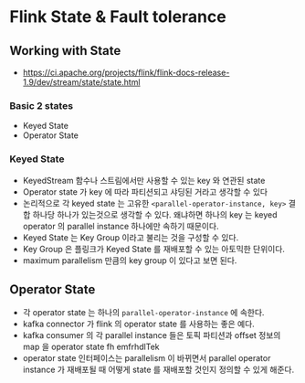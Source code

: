 # Flink State & Fault tolerance

## Working with State
* https://ci.apache.org/projects/flink/flink-docs-release-1.9/dev/stream/state/state.html

### Basic 2 states
* Keyed State
* Operator State

### Keyed State
* KeyedStream 함수나 스트림에서만 사용할 수 있는 key 와 연관된 state
* Operator state 가 key 에 따라 파티션되고 샤딩된 거라고 생각할 수 있다
* 논리적으로 각 keyed state 는 고유한 `<parallel-operator-instance, key>` 결합 하나당 하나가 있는것으로 생각할 수 있다. 왜냐하면 하나의 key 는 keyed operator 의 parallel instance 하나에만 속하기 때문이다. 
* Keyed State 는 Key Group 이라고 불리는 것을 구성할 수 있다.
* Key Group 은 플링크가 Keyed State 를 재배포할 수 있는 아토믹한 단위이다.
* maximum parallelism 만큼의 key group 이 있다고 보면 된다.

## Operator State
* 각 operator state 는 하나의 `parallel-operator-instance` 에 속한다.
* kafka connector 가 flink 의 operator state 를 사용하는 좋은 예다.
* kafka consumer 의 각 parallel instance 들은 토픽 파티션과 offset 정보의 map 을 operator state fh emfrhdlTek
* operator state 인터페이스는 parallelism 이 바뀌면서 parallel operator instance 가 재배포될 때 어떻게 state 를 재배포할 것인지 정의할 수 있게 해준다.
